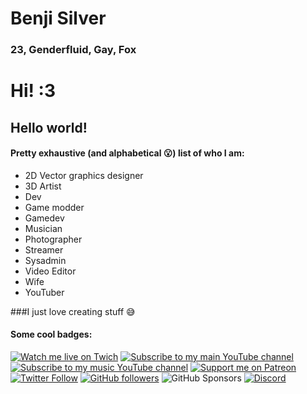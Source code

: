 # Benji Silver

### 23, Genderfluid, Gay, Fox

# Hi! :3

## Hello world!

#### Pretty exhaustive (and alphabetical 😮) list of who I am:

* 2D Vector graphics designer
* 3D Artist
* Dev
* Game modder
* Gamedev
* Musician
* Photographer
* Streamer
* Sysadmin
* Video Editor
* Wife
* YouTuber

###I just love creating stuff 😅

#### Some cool badges:

 [![Watch me live on Twich](https://img.shields.io/twitch/status/benjithatfoxguy?style=social)](https://twitch.tv/benjithatfoxguy) [![Subscribe to my main YouTube channel](https://img.shields.io/youtube/channel/subscribers/UCkh2LBdoBAIcRM17te7sN_w?label=Main%20Channel%20%7C%20Subscribers&style=social)](https://youtube.com/c/benjithatfoxguy?sub_confirmation=1) [![Subscribe to my music YouTube channel](https://img.shields.io/youtube/channel/subscribers/UC60KFh04_GnF_t1aBlDgrVQ?label=Music%20Channel%20%7C%20Subscribers&style=social)](https://www.youtube.com/channel/UC60KFh04_GnF_t1aBlDgrVQ?sub_confirmation=1) [![Support me on Patreon](https://img.shields.io/endpoint.svg?url=https%3A%2F%2Fshieldsio-patreon.vercel.app%2Fapi%3Fusername%3DBenjiThatFoxGuy%26type%3Dpatrons&style=social)](https://patreon.com/BenjiThatFoxGuy) [![Twitter Follow](https://img.shields.io/twitter/follow/benjithebluefox?label=Followers&style=social)](https://twitter.com/benjithebluefox) [![GitHub followers](https://img.shields.io/github/followers/ddomino007?style=social)](https://github.com/ddomino007) ![GitHub Sponsors](https://img.shields.io/github/sponsors/ddomino007?logo=github&style=social) [![Discord](https://img.shields.io/discord/959465914024218705?label=Community&logo=discord&style=social)](https://link.benjifox.gay/discord)
